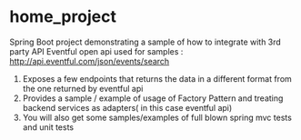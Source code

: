 # home_project
Spring Boot project demonstrating a sample of how to integrate with 3rd party API
Eventful open api used for samples : http://api.eventful.com/json/events/search 

1. Exposes a few endpoints that returns the data in a different format from the one returned by eventful api
2. Provides a sample / example of usage of Factory Pattern and treating backend services as adapters( in this case eventful api)
3. You will also get some samples/examples of full blown spring mvc tests and unit tests
